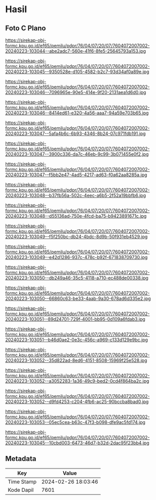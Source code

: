 # Hasil

## Foto C Plano

https://sirekap-obj-formc.kpu.go.id/ef65/pemilu/pdpr/76/04/07/20/07/7604072007002-20240223-103044--abe2adc7-560e-41f6-8fe5-25645793a153.jpg

https://sirekap-obj-formc.kpu.go.id/ef65/pemilu/pdpr/76/04/07/20/07/7604072007002-20240223-103045--9350528e-d105-4582-b2c7-93d34af0a89e.jpg

https://sirekap-obj-formc.kpu.go.id/ef65/pemilu/pdpr/76/04/07/20/07/7604072007002-20240223-103046--7096965e-90e5-414e-9f20-2131aea1d6d0.jpg

https://sirekap-obj-formc.kpu.go.id/ef65/pemilu/pdpr/76/04/07/20/07/7604072007002-20240223-103046--8414ed61-e320-4a56-aaa7-94a59e703b65.jpg

https://sirekap-obj-formc.kpu.go.id/ef65/pemilu/pdpr/76/04/07/20/07/7604072007002-20240223-103047--5afa4b6c-6b93-4346-8b24-07c971fdb191.jpg

https://sirekap-obj-formc.kpu.go.id/ef65/pemilu/pdpr/76/04/07/20/07/7604072007002-20240223-103047--3900c336-da7c-46eb-9c99-3b071455e0f2.jpg

https://sirekap-obj-formc.kpu.go.id/ef65/pemilu/pdpr/76/04/07/20/07/7604072007002-20240223-103047--f5bb2e47-4ad5-4217-ad63-f0a62aa8285a.jpg

https://sirekap-obj-formc.kpu.go.id/ef65/pemilu/pdpr/76/04/07/20/07/7604072007002-20240223-103048--b37fb56a-502c-4eec-a6b5-2f52a19bbfb6.jpg

https://sirekap-obj-formc.kpu.go.id/ef65/pemilu/pdpr/76/04/07/20/07/7604072007002-20240223-103048--d55136ad-750e-4fcd-ba75-b9423891671c.jpg

https://sirekap-obj-formc.kpu.go.id/ef65/pemilu/pdpr/76/04/07/20/07/7604072007002-20240223-103049--f5f250bc-db24-4bdc-8d9b-50f931eb4529.jpg

https://sirekap-obj-formc.kpu.go.id/ef65/pemilu/pdpr/76/04/07/20/07/7604072007002-20240223-103049--e42d1286-937c-478c-b92f-671838709730.jpg

https://sirekap-obj-formc.kpu.go.id/ef65/pemilu/pdpr/76/04/07/20/07/7604072007002-20240223-103050--db249a46-35c5-4118-a710-ec488de00338.jpg

https://sirekap-obj-formc.kpu.go.id/ef65/pemilu/pdpr/76/04/07/20/07/7604072007002-20240223-103050--66860c63-be33-4aab-9a30-678ad6d335e2.jpg

https://sirekap-obj-formc.kpu.go.id/ef65/pemilu/pdpr/76/04/07/20/07/7604072007002-20240223-103051--89d24701-729f-4001-bb95-0d109a6fdab3.jpg

https://sirekap-obj-formc.kpu.go.id/ef65/pemilu/pdpr/76/04/07/20/07/7604072007002-20240223-103051--b46d0ae2-0e3c-456c-a969-c133d129e9bc.jpg

https://sirekap-obj-formc.kpu.go.id/ef65/pemilu/pdpr/76/04/07/20/07/7604072007002-20240223-103052--35d822ad-8ed6-4151-8508-15969f25e528.jpg

https://sirekap-obj-formc.kpu.go.id/ef65/pemilu/pdpr/76/04/07/20/07/7604072007002-20240223-103052--a3052283-1a36-49c9-bed2-0cd4f864ba2c.jpg

https://sirekap-obj-formc.kpu.go.id/ef65/pemilu/pdpr/76/04/07/20/07/7604072007002-20240223-103052--d9fd4253-c204-4fb6-ac25-90bccba8bad0.jpg

https://sirekap-obj-formc.kpu.go.id/ef65/pemilu/pdpr/76/04/07/20/07/7604072007002-20240223-103053--05ec5cea-b63c-47f3-b098-dfe9ac5fd174.jpg

https://sirekap-obj-formc.kpu.go.id/ef65/pemilu/pdpr/76/04/07/20/07/7604072007002-20240223-103045--10cbd003-6473-46d7-b32d-2dac95f23bb4.jpg


## Metadata

| Key        | Value               |
| ---------- | ------------------- |
| Time Stamp | 2024-02-26 18:03:46 |
| Kode Dapil | 7601                |



